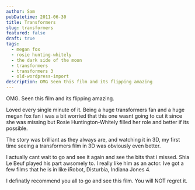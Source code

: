 ```yaml
---
author: Sam
pubDatetime: 2011-06-30
title: Transformers
slug: transformers
featured: false
draft: true
tags:
  - megan fox
  - rosie hunting-whitely
  - the dark side of the moon
  - transformers
  - transformers 3
  - old-wordpress-import
description: OMG Seen this film and its flipping amazing
---
```


OMG. Seen this film and its flipping amazing.

Loved every single minute of it. Being a huge transformers fan and a huge megan fox fan i was a bit worried that this one wasnt going to cut it since she was missing but Rosie Huntington-Whitely filled her role and better if its possible.

The story was brilliant as they always are, and watching it in 3D, my first time seeing a transformers film in 3D was obviously even better. 

I actually cant wait to go and see it again and see the bits that i missed. Shia Le Beuf played his part awsomely to. I really like him as an actor. Ive got a few films that he is in like iRobot, Disturbia, Indiana Jones 4.

I definatly recommend you all to go and see this film. You will NOT regret it.